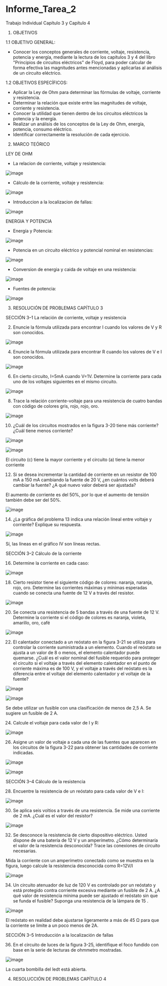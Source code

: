 # Informe_Tarea_2
Trabajo Individual Capítulo 3 y Capítulo 4

1. OBJETIVOS

1.1 OBJETIVO GENERAL:

- Conocer los conceptos generales de corriente, voltaje, resistencia, potencia y energía, mediante la lectura de los capítulos 3 y 4 del libro "Principios de circuitos eléctricos" de Floyd, para poder calcular de forma efectiva las magnitudes antes mencionadas y aplicarlas al análisis de un circuito eléctrico.

1.2 OBJETIVOS ESPECÍFICOS:

-  Aplicar la Ley de Ohm para determinar las fórmulas de voltaje, corriente y resistencia.
-  Determinar la relación que existe entre las magnitudes de voltaje, corriente y resistencia.
-  Conocer la utilidad que tienen dentro de los circuitos eléctricos la potencia y la energía.
-  Realizar un análisis de los conceptos de la Ley de Ohm, energía, potencia, consumo eléctrico.
-  Identificar correctamente la resolución de cada ejercicio.

2. MARCO TEÓRICO

LEY DE OHM
- La relacion de corriente, voltaje y resistencia:

![image](https://user-images.githubusercontent.com/105623628/169854122-79ead9ea-88e0-4b14-8ae9-d8677afe512d.png)

- Cálculo de la corriente, voltaje y resistencia:

![image](https://user-images.githubusercontent.com/105623628/169856197-053a7b4b-d01e-47b8-81eb-66e13728ddcc.png)

- Introduccion a la localizacion de fallas:

![image](https://user-images.githubusercontent.com/105623628/169856375-82785b89-0ecb-4569-b69f-3b60962a0747.png)

ENERGIA Y POTENCIA
- Energía y Potencia:

![image](https://user-images.githubusercontent.com/105623628/169856756-688bb808-9524-49f5-9e96-94b16400f17d.png)

- Potencia en un circuito eléctrico y potencial nominal en resistencias:

![image](https://user-images.githubusercontent.com/105623628/169856886-e57ad881-4777-4e03-8cd3-449f32be7c0d.png)

- Conversion de energia y caida de voltaje en una resistencia:

![image](https://user-images.githubusercontent.com/105623628/169856991-bfeae423-b34c-4a6f-9237-5c2a485d10ca.png)

- Fuentes de potencia: 

![image](https://user-images.githubusercontent.com/105623628/169857126-056a8896-ed32-487c-9ff3-15b97582adfc.png)

3. RESOLUCIÓN DE PROBLEMAS CAPÍTULO 3

SECCIÓN 3–1 La relación de corriente, voltaje y resistencia

2. Enuncie la fórmula utilizada para encontrar I cuando los valores de V y R son conocidos.

![image](https://user-images.githubusercontent.com/105623628/169920747-5df22851-6085-4f17-b933-7cfaa6ed0f45.png)

4. Enuncie la fórmula utilizada para encontrar R cuando los valores de V e I son conocidos.

![image](https://user-images.githubusercontent.com/105623628/169920785-f92538c6-6b32-46bc-92ed-e31ea1c970a0.png)

6. En cierto circuito, I=5mA cuando V=1V. Determine la corriente para cada uno de los voltajes siguientes en el mismo circuito.

![image](https://user-images.githubusercontent.com/105623628/169920878-6264e01b-4e6d-41a1-a51f-8e8413f93052.png)

8. Trace la relación corriente-voltaje para una resistencia de cuatro bandas con código de colores gris, rojo,
rojo, oro.

![image](https://user-images.githubusercontent.com/105623628/169920961-0f00fb4e-e580-4ebc-a530-e11265c1001b.png)

10. ¿Cuál de los circuitos mostrados en la figura 3-20 tiene más corriente? ¿Cuál tiene menos corriente?

![image](https://user-images.githubusercontent.com/105623628/169920996-953e0e92-537d-4b00-9ced-55a95726d7fc.png)

![image](https://user-images.githubusercontent.com/105623628/169921008-f97d0f16-43b7-42a3-be14-df44ac773a82.png)

El circuito (c) tiene la mayor corriente y el circuito (a) tiene la menor corriente  

12. Si se desea incrementar la cantidad de corriente en un resistor de 100 mA a 150 mA cambiando la fuente de 20 V, ¿en cuántos volts deberá cambiar la fuente? ¿A qué nuevo valor deberá ser ajustada?

El aumento de corriente es del 50%, por lo que el aumento de tensión también debe ser del 50%.

![image](https://user-images.githubusercontent.com/105623628/169921193-ac212991-0bc5-4402-9b5d-33d7b061ea2d.png)

14. ¿La gráfica del problema 13 indica una relación lineal entre voltaje y corriente? Explique su respuesta.

![image](https://user-images.githubusercontent.com/105623628/169921209-de9f2a54-ec5e-4c9f-be75-aae58bd5d8e7.png)

Sí, las líneas en el gráfico IV son líneas rectas.

SECCIÓN 3–2 Cálculo de la corriente

16. Determine la corriente en cada caso:

![image](https://user-images.githubusercontent.com/105623628/169921253-b8cdd650-557e-4b10-a9b4-06bbfefbd3f4.png)

18. Cierto resistor tiene el siguiente código de colores: naranja, naranja, rojo, oro. Determine las corrientes máximas y mínimas esperadas cuando se conecta una fuente de 12 V a través del resistor.

![image](https://user-images.githubusercontent.com/105623628/169921313-55647910-6c61-4184-ae92-9a5ec3adddcf.png)

20. Se conecta una resistencia de 5 bandas a través de una fuente de 12 V. Determine la corriente si el código
de colores es naranja, violeta, amarillo, oro, café

![image](https://user-images.githubusercontent.com/105623628/169921367-1729710d-b0d0-4153-bcb7-df33eda0ea10.png)

22. El calentador conectado a un reóstato en la figura 3-21 se utiliza para controlar la corriente suministrada a un elemento. Cuando el reóstato se ajusta a un valor de 8 o menos, el elemento calentador puede quemarse. ¿Cuál es el valor nominal del fusible requerido para proteger el circuito
si el voltaje a través del elemento calentador en el punto de corriente máxima es de 100 V, y el voltaje
a través del reóstato es la diferencia entre el voltaje del elemento calentador y el voltaje de la fuente?

![image](https://user-images.githubusercontent.com/105623628/169921471-d88c0b21-1d38-4393-9694-79865c7e8429.png)

![image](https://user-images.githubusercontent.com/105623628/169921506-e24bb3d4-803a-4fda-81e1-b3fab8936907.png)

Se debe utilizar un fusible con una clasificación de menos de 2,5 A. Se sugiere un fusible de 2 A.

24. Calcule el voltaje para cada valor de I y R:

![image](https://user-images.githubusercontent.com/105623628/169921521-803ece85-1ab2-4d72-aa2d-a459aa9ddd87.png)

26. Asigne un valor de voltaje a cada una de las fuentes que aparecen en los circuitos de la figura 3-22 para obtener las cantidades de corriente indicadas.

![image](https://user-images.githubusercontent.com/105623628/169921541-644126f0-b9f2-4b3c-b737-ba37919e0144.png)

![image](https://user-images.githubusercontent.com/105623628/169921753-80bd7621-13b2-441a-b80e-46dc1852518d.png)

SECCIÓN 3–4 Cálculo de la resistencia

28. Encuentre la resistencia de un reóstato para cada valor de V e I:

![image](https://user-images.githubusercontent.com/105623628/169921817-327f3ecb-4b74-4e96-846d-e11e0db9d78b.png)

30. Se aplica seis voltios a través de una resistencia. Se mide una corriente de 2 mA. ¿Cuál es el valor del resistor?

![image](https://user-images.githubusercontent.com/105623628/169921863-084e6037-62bc-4f0e-a7b2-8e4d6d1e6576.png)

32. Se desconoce la resistencia de cierto dispositivo eléctrico. Usted dispone de una batería de 12 V y un
amperímetro. ¿Cómo determinaría el valor de la resistencia desconocida? Trace las conexiones de circuito necesarias.

Mida la corriente con un amperímetro conectado como se muestra en la figura, luego calcule la resistencia desconocida como R=12V/I

![image](https://user-images.githubusercontent.com/105623628/169921912-e6bede9d-573e-4065-872d-001ab3d59090.png)

34. Un circuito atenuador de luz de 120 V es controlado por un reóstato y está protegido contra corriente
excesiva mediante un fusible de 2 A. ¿A qué valor de resistencia mínima puede ser ajustado el reóstato sin que se funda el fusible? Suponga una resistencia de la lámpara de 15 .

![image](https://user-images.githubusercontent.com/105623628/169921949-63de34db-dde4-4ff0-9aba-881ec243b4f5.png)

El reóstato en realidad debe ajustarse ligeramente a más de 45 Ω para que la corriente se limite a un poco menos de 2A.

SECCIÓN 3–5 Introducción a la localización de fallas

36. En el circuito de luces de la figura 3-25, identifique el foco fundido con base en la serie de lecturas de
ohmmetro mostradas.

![image](https://user-images.githubusercontent.com/105623628/169921983-296533dc-d3aa-4fab-8b5d-b2365f538637.png)

La cuarta bombilla del ledt está abierta.

4. RESOLUCCIÓN DE PROBLEMAS CAPÍTULO 4


















